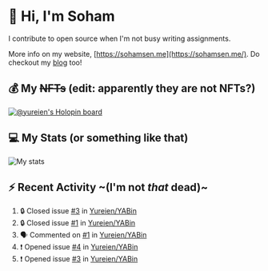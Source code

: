 # 👋 Hi, I'm Soham

I contribute to open source when I'm not busy writing assignments.

More info on my website, [https://sohamsen.me](https://sohamsen.me/). Do checkout my [blog](https://blog.sohamsen.me/) too!

## 💰 My ~~NFTs~~ (edit: apparently they are not NFTs?)

[![@yureien's Holopin board](https://holopin.io/api/user/board?user=yureien)](https://holopin.io/@yureien)

## 💻 My Stats (or something like that)

![My stats](https://github-readme-stats.vercel.app/api?username=Yureien&count_private=true&show_icons=true&theme=dracula)

## ⚡️ Recent Activity ~(I'm not _that_ dead)~

<!--START_SECTION:activity-->
1. 🔒 Closed issue [#3](https://github.com/Yureien/YABin/issues/3) in [Yureien/YABin](https://github.com/Yureien/YABin)
2. 🔒 Closed issue [#1](https://github.com/Yureien/YABin/issues/1) in [Yureien/YABin](https://github.com/Yureien/YABin)
3. 🗣 Commented on [#1](https://github.com/Yureien/YABin/issues/1) in [Yureien/YABin](https://github.com/Yureien/YABin)
4. ❗ Opened issue [#4](https://github.com/Yureien/YABin/issues/4) in [Yureien/YABin](https://github.com/Yureien/YABin)
5. ❗ Opened issue [#3](https://github.com/Yureien/YABin/issues/3) in [Yureien/YABin](https://github.com/Yureien/YABin)
<!--END_SECTION:activity-->
